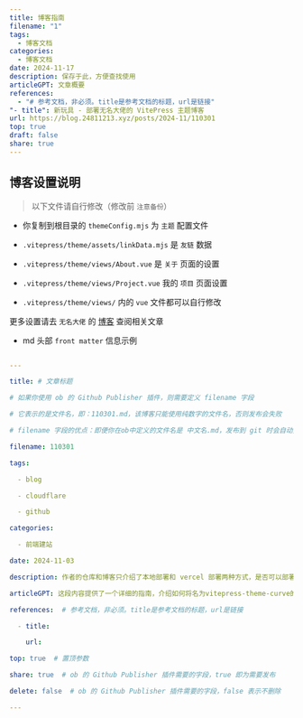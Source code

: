 ```yaml
---
title: 博客指南
filename: "1"
tags:
  - 博客文档
categories:
  - 博客文档
date: 2024-11-17
description: 保存于此，方便查找使用
articleGPT: 文章概要
references:
  - "# 参考文档，非必须。title是参考文档的标题，url是链接"
"- title": 新玩具 - 部署无名大佬的 VitePress 主题博客
url: https://blog.24811213.xyz/posts/2024-11/110301
top: true
draft: false
share: true
---
```



## 博客设置说明  

> 以下文件请自行修改（修改前 `注意备份`）  

- 你复制到根目录的 `themeConfig.mjs` 为 `主题` 配置文件  

- `.vitepress/theme/assets/linkData.mjs` 是 `友链` 数据  

- `.vitepress/theme/views/About.vue` 是 `关于` 页面的设置  

- `.vitepress/theme/views/Project.vue` 我的 `项目` 页面设置  

- `.vitepress/theme/views/` 内的 `vue` 文件都可以自行修改  

更多设置请去 `无名大佬` 的 [博客](https://blog.imsyy.top/) 查阅相关文章  

- md 头部 `front matter` 信息示例  

```yml  

---    

title: # 文章标题  

# 如果你使用 ob 的 Github Publisher 插件，则需要定义 filename 字段  

# 它表示的是文件名，即：110301.md，该博客只能使用纯数字的文件名，否则发布会失败  

# filename 字段的优点：即便你在ob中定义的文件名是 中文名.md，发布到 git 时会自动变为 数字.md  

filename: 110301  

tags:    

  - blog    

  - cloudflare    

  - github    

categories:    

  - 前端建站    

date: 2024-11-03    

description: 作者的仓库和博客只介绍了本地部署和 vercel 部署两种方式，是否可以部署到 github pages 和 cf pages 呢？答案是可以的！    

articleGPT: 这段内容提供了一个详细的指南，介绍如何将名为vitepress-theme-curve的VitePress主题博客部署到GitHub Pages和Cloudflare Pages。步骤包括从模板复制仓库、设置仓库名称和权限、配置GitHub Actions以及绑定自定义域名。同时，也提供了关于如何在Cloudflare Pages上部署的两种方法。文档最后提到了一些需要用户自行修改的设置文件，以及提供了作者博客的链接，用户可以查阅更多相关设置的指南。    

references:  # 参考文档，非必须。title是参考文档的标题，url是链接  

  - title:    

    url:    

top: true  # 置顶参数  

share: true  # ob 的 Github Publisher 插件需要的字段，true 即为需要发布  

delete: false  # ob 的 Github Publisher 插件需要的字段，false 表示不删除  

---  

```